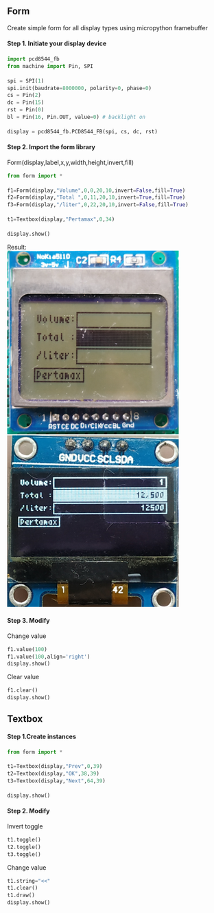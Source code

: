 ## Form
Create simple form for all display types using micropython framebuffer

#### Step 1. Initiate your display device
```python
import pcd8544_fb
from machine import Pin, SPI

spi = SPI(1)
spi.init(baudrate=8000000, polarity=0, phase=0)
cs = Pin(2)
dc = Pin(15)
rst = Pin(0)
bl = Pin(16, Pin.OUT, value=0) # backlight on

display = pcd8544_fb.PCD8544_FB(spi, cs, dc, rst)
```
#### Step 2. Import the form library

Form(display,label,x,y,width,height,invert,fill)<br>

```python
from form import *

f1=Form(display,"Volume",0,0,20,10,invert=False,fill=True)
f2=Form(display,"Total ",0,11,20,10,invert=True,fill=True)
f3=Form(display,"/liter",0,22,20,10,invert=False,fill=True)

t1=Textbox(display,"Pertamax",0,34)

display.show()
```
Result:<br>
<img src="https://github.com/mdinata/micropython/blob/master/gui/asset/form_nokia.jpg" alt="drawing" width="400"/>
<img src="https://github.com/mdinata/micropython/blob/master/gui/asset/form_oled.jpg" alt="drawing" width="400"/>

#### Step 3. Modify
Change value
```python
f1.value(100)
f1.value(100,align='right')
display.show()
```
Clear value
```python
f1.clear()
display.show()
```
## Textbox
#### Step 1.Create instances
```python
from form import *

t1=Textbox(display,"Prev",0,39)
t2=Textbox(display,"OK",38,39)
t3=Textbox(display,"Next",64,39)

display.show()
```
#### Step 2. Modify
Invert toggle
```python
t1.toggle()
t2.toggle()
t3.toggle()
```
Change value
```python
t1.string="<<"
t1.clear()
t1.draw()
display.show()
```

